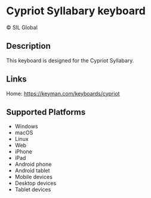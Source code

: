 Cypriot Syllabary keyboard
==============

© SIL Global

Description
-----------

This keyboard is designed for the Cypriot Syllabary.

Links
-----

Home: https://keyman.com/keyboards/cypriot

Supported Platforms
-------------------
 * Windows
 * macOS
 * Linux
 * Web
 * iPhone
 * iPad
 * Android phone
 * Android tablet
 * Mobile devices
 * Desktop devices
 * Tablet devices

